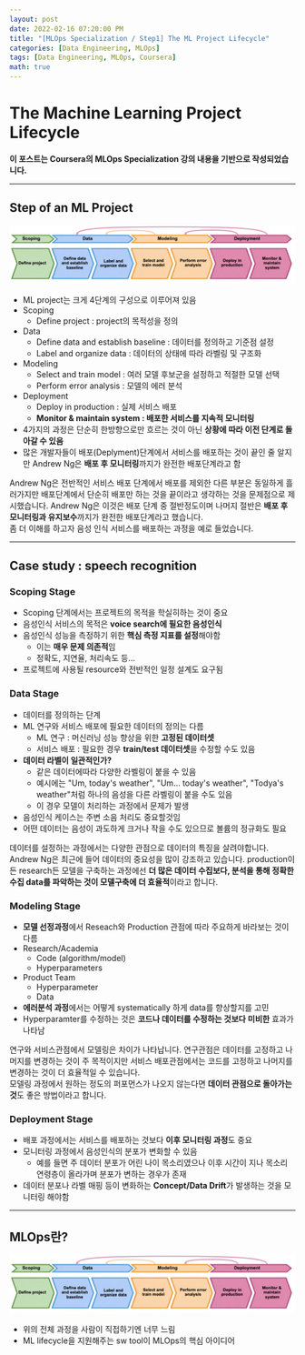 ```yaml
---
layout: post
date: 2022-02-16 07:20:00 PM
title: "[MLOps Specialization / Step1] The ML Project Lifecycle"
categories: [Data Engineering, MLOps]
tags: [Data Engineering, MLOps, Coursera]
math: true
---
```


# The Machine Learning Project Lifecycle

**이 포스트는 Coursera의 MLOps Specialization 강의 내용을 기반으로 작성되었습니다.**

---

## Step of an ML Project

![](/image/DataEngineering/MLOps/chapter1/mlprojectcycle.png)

- ML project는 크게 4단계의 구성으로 이루어져 있음
- Scoping
  - Define project : project의 목적성을 정의
- Data
  - Define data and establish baseline : 데이터를 정의하고 기준점 설정
  - Label and organize data : 데이터의 상태에 따라 라벨링 및 구조화
- Modeling
  - Select and train model : 여러 모델 후보군을 설정하고 적절한 모델 선택
  - Perform error analysis : 모델의 에러 분석
- Deployment
  - Deploy in production : 실제 서비스 배포
  - **Monitor & maintain system : 배포한 서비스를 지속적 모니터링**
- 4가지의 과정은 단순히 한방향으로만 흐르는 것이 아닌 **상황에 따라 이전 단계로 돌아갈 수 있음**
- 많은 개발자들이 배포(Deplyment)단계에서 서비스를 배포하는 것이 끝인 줄 알지만 Andrew Ng은 **배포 후 모니터링**까지가 완전한 배포단계라고 함

Andrew Ng은 전반적인 서비스 배포 단계에서 배포를 제외한 다른 부분은 동일하게 흘러가지만 배포단계에서 단순히 배포만 하는 것을 끝이라고 생각하는 것을 문제점으로 제시했습니다. Andrew Ng은 이것은 배포 단계 중 절반정도이며 나머지 절반은 **배포 후 모니터링과 유지보수**까지가 완전한 배포단계라고 했습니다.  
좀 더 이해를 하고자 음성 인식 서비스를 배포하는 과정을 예로 들었습니다.

---

## Case study : speech recognition

### Scoping Stage

- Scoping 단계에서는 프로젝트의 목적을 학실히하는 것이 중요
- 음성인식 서비스의 목적은 **voice search에 필요한 음성인식**
- 음성인식 성능을 측정하기 위한 **핵심 측정 지표를 설정**해야함
  - 이는 **매우 문제 의존적**임
  - 정확도, 지연율, 처리속도 등...
- 프로젝트에 사용될 resource와 전반적인 일정 설계도 요구됨

### Data Stage

- 데이터를 정의하는 단계
- ML 연구와 서비스 배포에 필요한 데이터의 정의는 다름
  - ML 연구 : 머신러닝 성능 향상을 위한 **고정된 데이터셋**
  - 서비스 배포 : 필요한 경우 **train/test 데이터셋**을 수정할 수도 있음
- **데이터 라벨이 일관적인가?**
  - 같은 데이터에따라 다양한 라벨링이 붙을 수 있음
  - 예시에는 "Um, today's weather", "Um... today's weather", "Todya's weather"처럼 하나의 음성을 다른 라벨링이 붙을 수도 있음
  - 이 경우 모델이 처리하는 과정에서 문제가 발생
- 음성인식 케이스는 주변 소음 처리도 중요할것임
- 어떤 데이터는 음성이 과도하게 크거나 작을 수도 있으므로 볼륨의 정규화도 필요

데이터를 설정하는 과정에서는 다양한 관점으로 데이터의 특징을 살려야합니다. Andrew Ng은 최근에 들어 데이터의 중요성을 많이 강조하고 있습니다. production이든 research든 모델을 구축하는 과정에선 **더 많은 데이터 수집보다, 분석을 통해 정확한 수집 data를 파악하는 것이 모델구축에 더 효율적**이라고 합니다.

### Modeling Stage

- **모델 선정과정**에서 Reseach와 Production 관점에 따라 주요하게 바라보는 것이 다름
- Research/Academia
  - Code (algorithm/model)
  - Hyperparameters
- Product Team
  - Hyperparameter
  - Data
- **에러분석 과정**에서는 어떻게 systematically 하게 data를 향상할지를 고민
- Hyperparamter를 수정하는 것은 **코드나 데이터를 수정하는 것보다 미비한** 효과가 나타남

연구와 서비스관점에서 모델링은 차이가 나타납니다. 연구관점은 데이터를 고정하고 나머지를 변경하는 것이 주 목적이지만 서비스 배포관점에서는 코드를 고정하고 나머지를 변경하는 것이 더 효율적일 수 있습니다.  
모델링 과정에서 원하는 정도의 퍼포먼스가 나오지 않는다면 **데이터 관점으로 돌아가는 것**도 좋은 방법이라고 합니다.

### Deployment Stage

- 배포 과정에서는 서비스를 배포하는 것보다 **이후 모니터링 과정**도 중요
- 모니터링 과정에서 음성인식의 분포가 변화할 수 있음
  - 예를 들면 주 데이터 분포가 어린 나이 목소리였으나 이후 시간이 지나 목소리 연령층이 올라가며 분포가 변하는 경우가 존재
- 데이터 분포나 라벨 매핑 등이 변화하는 **Concept/Data Drift**가 발생하는 것을 모니터링 해야함

---

## MLOps란?

![](/image/DataEngineering/MLOps/chapter1/mlprojectcycle.png)

- 위의 전체 과정을 사람이 직접하기엔 너무 느림
- ML lifecycle을 지원해주는 sw tool이 MLOps의 핵심 아이디어
